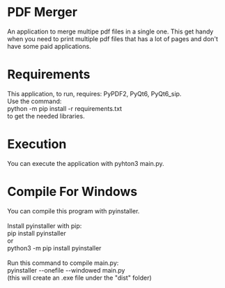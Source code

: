 # PDF Merger
An application to merge multipe pdf files in a single one. This get handy when you need to print multiple pdf files that has a lot of pages and don't have some paid applications.

# Requirements
This application, to run, requires: PyPDF2, PyQt6, PyQt6_sip.\
Use the command:\
python -m pip install -r requirements.txt\
to get the needed libraries.

# Execution
You can execute the application with pyhton3 main.py.

# Compile For Windows
You can compile this program with pyinstaller.\
\
Install pyinstaller with pip:\
pip install pyinstaller\
or\
python3 -m pip install pyinstaller\
\
Run this command to compile main.py:\
pyinstaller --onefile --windowed main.py\
(this will create an .exe file under the "dist" folder)


